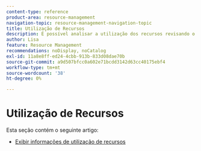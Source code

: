 ```yaml
---
content-type: reference
product-area: resource-management
navigation-topic: resource-management-navigation-topic
title: Utilização de Recursos
description: É possível analisar a utilização dos recursos revisando o relatório de utilização entre vários projetos ou somente um projeto por vez.
author: Lisa
feature: Resource Management
recommendations: noDisplay, noCatalog
exl-id: 11a8e8ff-ed24-4cbb-913b-833d08dae70b
source-git-commit: a9d507bfcc0a602e71bcdd3142d63cc40175ebf4
workflow-type: tm+mt
source-wordcount: '38'
ht-degree: 0%

---
```


# Utilização de Recursos

Esta seção contém o seguinte artigo:

* [Exibir informações de utilização de recursos](../../resource-mgmt/resource-utilization/view-utilization-information.md)
